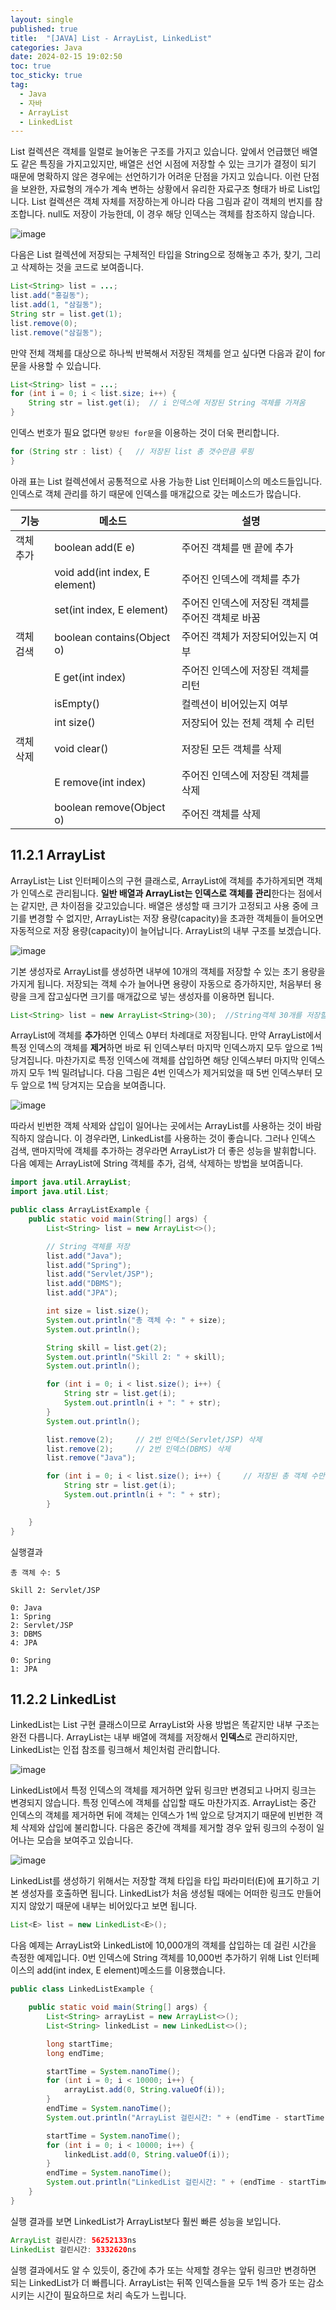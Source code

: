 ```yaml
---
layout: single
published: true
title:  "[JAVA] List - ArrayList, LinkedList"
categories: Java
date: 2024-02-15 19:02:50
toc: true
toc_sticky: true
tag:   
  - Java
  - 자바
  - ArrayList
  - LinkedList
---
```


List 컬렉션은 객체를 일렬로 늘어놓은 구조를 가지고 있습니다. 앞에서 언급했던 배열도 같은 특징을 가지고있지만, 배열은 선언 시점에 저장할 수 있는 크기가 결정이 되기 때문에 명확하지 않은 경우에는 선언하기가 어려운 단점을 가지고 있습니다. 이런 단점을 보완한, 자료형의 개수가 계속 변하는 상황에서 유리한 자료구조 형태가 바로 List입니다. 
List 컬렉션은 객체 자체를 저장하는게 아니라 다음 그림과 같이 객체의 번지를 참조합니다. null도 저장이 가능한데, 이 경우 해당 인덱스는 객체를 참조하지 않습니다.

![image](https://github.com/BaxDailyGit/BaxDailyGit/assets/99312529/c36b908a-e08b-487e-beb2-3fae134647d6)


다음은 List 컬렉션에 저장되는 구체적인 타입을 String으로 정해놓고 추가, 찾기, 그리고 삭제하는 것을 코드로 보여줍니다. 

```java
List<String> list = ...;
list.add("홍길동");
list.add(1, "삼길동");
String str = list.get(1);
list.remove(0);
list.remove("삼길동");
```

만약 전체 객체를 대상으로 하나씩 반복해서 저장된 객체를 얻고 싶다면 다음과 같이 for문을 사용할 수 있습니다.

```java
List<String> list = ...;
for (int i = 0; i < list.size; i++) {
	String str = list.get(i);  // i 인덱스에 저장된 String 객체를 가져옴
}
```

인덱스 번호가 필요 없다면 `향상된 for문`을 이용하는 것이 더욱 편리합니다.

```java
for (String str : list) {   // 저장된 list 총 갯수만큼 루핑
}
```

아래 표는 List 컬렉션에서 공통적으로 사용 가능한 List 인터페이스의 메소드들입니다. 인덱스로 객체 관리를 하기 때문에 인덱스를 매개값으로 갖는 메소드가 많습니다.

| 기능 | 메소드 | 설명 |
| --- | --- | --- |
| 객체 추가 | boolean add(E e) | 주어진 객체를 맨 끝에 추가 |
|  | void add(int index, E element) | 주어진 인덱스에 객체를 추가 |
|  | set(int index, E element) | 주어진 인덱스에 저장된 객체를 주어진 객체로 바꿈 |
| 객체 검색 | boolean contains(Object o) | 주어진 객체가 저장되어있는지 여부 |
|  | E get(int index) | 주어진 인덱스에 저장된 객체를 리턴 |
|  | isEmpty() | 컬렉션이 비어있는지 여부 |
|  | int size() | 저장되어 있는 전체 객체 수 리턴 |
| 객체 삭제 | void clear() | 저장된 모든 객체를 삭제 |
|  | E remove(int index) | 주어진 인덱스에 저장된 객체를 삭제 |
|  | boolean remove(Object o) | 주어진 객체를 삭제 |

## 11.2.1 ArrayList

ArrayList는 List 인터페이스의 구현 클래스로, ArrayList에 객체를 추가하게되면 객체가 인덱스로 관리됩니다. **일반 배열과 ArrayList는 인덱스로 객체를 관리**한다는 점에서는 같지만, 큰 차이점을 갖고있습니다. 
배열은 생성할 때 크기가 고정되고 사용 중에 크기를 변경할 수 없지만, ArrayList는 저장 용량(capacity)을 초과한 객체들이 들어오면 자동적으로 저장 용량(capacity)이 늘어납니다. 
ArrayList의 내부 구조를 보겠습니다.

![image](https://github.com/BaxDailyGit/BaxDailyGit/assets/99312529/0cee3009-6845-43cc-b585-2efa57edf03b)


기본 생성자로 ArrayList를 생성하면 내부에 10개의 객체를 저장할 수 있는 초기 용량을 가지게 됩니다. 저장되는 객체 수가 늘어나면 용량이 자동으로 증가하지만, 처음부터 용량을 크게 잡고싶다면 크기를 매개값으로 넣는 생성자를 이용하면 됩니다.

```java
List<String> list = new ArrayList<String>(30);  //String객체 30개를 저장할 수 있는 용량
```

ArrayList에 객체를 **추가**하면 인덱스 0부터 차례대로 저장됩니다. 만약 ArrayList에서 특정 인덱스의 객체를 **제거**하면 바로 뒤 인덱스부터 마지막 인덱스까지 모두 앞으로 1씩 당겨집니다. 마찬가지로 특정 인덱스에 객체를 삽입하면 해당 인덱스부터 마지막 인덱스까지 모두 1씩 밀려납니다. 
다음 그림은 4번 인덱스가 제거되었을 때 5번 인덱스부터 모두 앞으로 1씩 당겨지는 모습을 보여줍니다.

![image](https://github.com/BaxDailyGit/BaxDailyGit/assets/99312529/7ff40d8b-2a12-45b1-82b4-3d4ef7949def)


따라서 빈번한 객체 삭제와 삽입이 일어나는 곳에서는 ArrayList를 사용하는 것이 바람직하지 않습니다.
이 경우라면, LinkedList를 사용하는 것이 좋습니다. 그러나 인덱스 검색, 맨마지막에 객체를 추가하는 경우라면 ArrayList가 더 좋은 성능을 발휘합니다. 
다음 예제는 ArrayList에 String 객체를 추가, 검색, 삭제하는 방법을 보여줍니다.

```java
import java.util.ArrayList;
import java.util.List;

public class ArrayListExample {
	public static void main(String[] args) {
		List<String> list = new ArrayList<>();

		// String 객체를 저장
		list.add("Java");
		list.add("Spring");
		list.add("Servlet/JSP");
		list.add("DBMS");
		list.add("JPA");

		int size = list.size();
		System.out.println("총 객체 수: " + size);
		System.out.println();

		String skill = list.get(2);
		System.out.println("Skill 2: " + skill);
		System.out.println();

		for (int i = 0; i < list.size(); i++) {
			String str = list.get(i);
			System.out.println(i + ": " + str);
		}
		System.out.println();

		list.remove(2);		// 2번 인덱스(Servlet/JSP) 삭제
		list.remove(2);		// 2번 인덱스(DBMS) 삭제 
		list.remove("Java");

		for (int i = 0; i < list.size(); i++) {		// 저장된 총 객체 수만큼 루핑
			String str = list.get(i);
			System.out.println(i + ": " + str);
		}

	}
}
```

실행결과

```bnf
총 객체 수: 5

Skill 2: Servlet/JSP

0: Java
1: Spring
2: Servlet/JSP
3: DBMS
4: JPA

0: Spring
1: JPA
```

## 11.2.2 LinkedList

LinkedList는 List 구현 클래스이므로 ArrayList와 사용 방법은 똑같지만 내부 구조는 완전 다릅니다. 
ArrayList는 내부 배열에 객체를 저장해서 **인덱스**로 관리하지만, LinkedList는 인접 참조를 링크해서 체인처럼 관리합니다. 

![image](https://github.com/BaxDailyGit/BaxDailyGit/assets/99312529/22ffac42-bad8-4966-8038-93b709c8566d)


LinkedList에서 특정 인덱스의 객체를 제거하면 앞뒤 링크만 변경되고 나머지 링크는 변경되지 않습니다. 특정 인덱스에 객체를 삽입할 때도 마찬가지죠. ArrayList는 중간 인덱스의 객체를 제거하면 뒤에 객체는 인덱스가 1씩 앞으로 당겨지기 때문에 빈번한 객체 삭제와 삽입에 불리합니다. 
다음은 중간에 객체를 제거할 경우 앞뒤 링크의 수정이 일어나는 모습을 보여주고 있습니다.

![image](https://github.com/BaxDailyGit/BaxDailyGit/assets/99312529/54fe2701-3158-410f-96b4-aed0cc5f3b9b)


LinkedList를 생성하기 위해서는 저장할 객체 타입을 타입 파라미터(E)에 표기하고 기본 생성자를 호출하면 됩니다. LinkedList가 처음 생성될 때에는 어떠한 링크도 만들어지지 않았기 때문에 내부는 비어있다고 보면 됩니다.

```java
List<E> list = new LinkedList<E>();
```

다음 예제는 ArrayList와 LinkedList에 10,000개의 객체를 삽입하는 데 걸린 시간을 측정한 예제입니다.
0번 인덱스에 String 객체를 10,000번 추가하기 위해 List 인터페이스의 add(int index, E element)메소드를 이용했습니다. 

```java
public class LinkedListExample {

	public static void main(String[] args) {
		List<String> arrayList = new ArrayList<>();
		List<String> linkedList = new LinkedList<>();

		long startTime;
		long endTime;

		startTime = System.nanoTime();
		for (int i = 0; i < 10000; i++) {
			arrayList.add(0, String.valueOf(i));
		}
		endTime = System.nanoTime();
		System.out.println("ArrayList 걸린시간: " + (endTime - startTime) + "ns");

		startTime = System.nanoTime();
		for (int i = 0; i < 10000; i++) {
			linkedList.add(0, String.valueOf(i));
		}
		endTime = System.nanoTime();
		System.out.println("LinkedList 걸린시간: " + (endTime - startTime) + "ns");
	}
}
```

실행 결과를 보면 LinkedList가 ArrayList보다 훨씬 빠른 성능을 보입니다.

```java
ArrayList 걸린시간: 56252133ns
LinkedList 걸린시간: 3332620ns
```

실행 결과에서도 알 수 있듯이, 중간에 추가 또는 삭제할 경우는 앞뒤 링크만 변경하면 되는 LinkedList가 더 빠릅니다. ArrayList는 뒤쪽 인덱스들을 모두 1씩 증가 또는 감소 시키는 시간이 필요하므로 처리 속도가 느립니다.